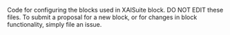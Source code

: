 Code for configuring the blocks used in XAISuite block. DO NOT EDIT these files. To submit a proposal for a new block, or for changes in block functionality, simply file an issue. 
